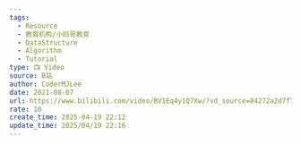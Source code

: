 ```yaml
---
tags:
  - Resource
  - 教育机构/小码哥教育
  - DataStructure
  - Algorithm
  - Tutorial
type: 📺 Video
source: B站
author: CoderMJLee
date: 2021-08-07
url: https://www.bilibili.com/video/BV1Eq4y1Q7Xw/?vd_source=84272a2d7f72158b38778819be5bc6ad
rate: 10
create_time: 2025-04-19 22:12
update_time: 2025/04/19 22:16
---
```

